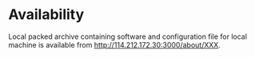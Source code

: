 # Availability

Local packed archive containing software and configuration file for local machine is available from http://114.212.172.30:3000/about/XXX.